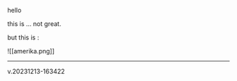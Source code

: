 hello

this is ...
not great.

but this is :

![[amerika.png]]

----------------------------------------------------------------

v.20231213-163422
